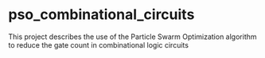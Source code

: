 # pso_combinational_circuits
This project describes the use of the Particle Swarm Optimization algorithm to reduce the gate count in combinational logic circuits
